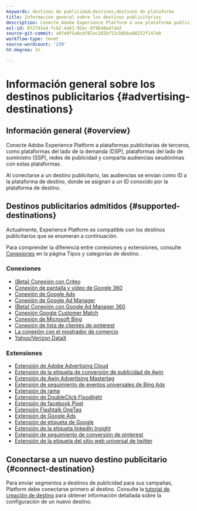 ```yaml
---
keywords: destinos de publicidad;destinos;destinos de plataforma
title: Información general sobre los destinos publicitarios
description: Conecte Adobe Experience Platform a una plataforma publicitaria de terceros (por ejemplo, DSP, red publicitaria, SSP) y comparta audiencias seudónimas con estas plataformas.
exl-id: 072743a4-fc62-4a61-92ec-8f9640a47ab2
source-git-commit: a6fe0f5a0c4f87ac265bf13cb8bba98252f147e0
workflow-type: tm+mt
source-wordcount: '239'
ht-degree: 1%

---
```


# Información general sobre los destinos publicitarios {#advertising-destinations}

## Información general {#overview}

Conecte Adobe Experience Platform a plataformas publicitarias de terceros, como plataformas del lado de la demanda (DSP), plataformas del lado de suministro (SSP), redes de publicidad y comparta audiencias seudónimas con estas plataformas.

Al conectarse a un destino publicitario, las audiencias se envían como ID a la plataforma de destino, donde se asignan a un ID conocido por la plataforma de destino.

## Destinos publicitarios admitidos {#supported-destinations}

Actualmente, Experience Platform es compatible con los destinos publicitarios que se enumeran a continuación.

Para comprender la diferencia entre conexiones y extensiones, consulte [Conexiones](../../destination-types.md#connections) en la página Tipos y categorías de destino .

### Conexiones

* [(Beta) Conexión con Criteo](criteo.md)
* [Conexión de pantalla y vídeo de Google 360](google-dv360.md)
* [Conexión de Google Ads](google-ads-destination.md)
* [Conexión de Google Ad Manager](google-ad-manager.md)
* [(Beta) Conexión con Google Ad Manager 360](google-ad-manager-360-connection.md)
* [Conexión Google Customer Match](google-customer-match.md)
* [Conexión de Microsoft Bing](bing.md)
* [Conexión de lista de clientes de pinterest](pinterest.md)
* [La conexión con el mostrador de comercio](tradedesk.md)
* [Yahoo/Verizon DataX](datax.md)

### Extensiones

* [Extensión de Adobe Advertising Cloud](adobe-advertising-cloud.md)
* [Extensión de la etiqueta de conversión de publicidad de Awin](awin-conversiontag.md)
* [Extensión de Awin Advertising Mastertag](awin-mastertag.md)
* [Extensión de seguimiento de eventos universales de Bing Ads](bing-ads.md)
* [Extensión de rama](branch.md)
* [Extensión de DoubleClick Floodlight](doubleclick-floodlight.md)
* [Extensión de facebook Pixel](facebook-pixel.md)
* [Extensión Flashtalk OneTag](flashtalking.md)
* [Extensión de Google Ads](google-ads-extension.md)
* [Extensión de etiqueta de Google](gtag-advertising.md)
* [Extensión de la etiqueta linkedIn Insight](linkedin.md)
* [Extensión de seguimiento de conversión de pinterest](pinterest-extension.md)
* [Extensión de la etiqueta del sitio web universal de twitter](twitter-uwt.md)

## Conectarse a un nuevo destino publicitario {#connect-destination}

Para enviar segmentos a destinos de publicidad para sus campañas, Platform debe conectarse primero al destino. Consulte la [tutorial de creación de destino](../../ui/connect-destination.md) para obtener información detallada sobre la configuración de un nuevo destino.
